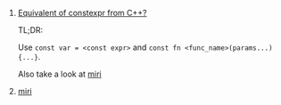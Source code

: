  1. [Equivalent of constexpr from C++?](https://stackoverflow.com/questions/41346532/equivalent-of-constexpr-from-c)
    
    TL;DR:
    
    Use `const var = <const expr>` and `const fn <func_name>(params...) {...}`.
    
    Also take a look at [miri]
 2. [miri]

[miri]: https://github.com/rust-lang/miri
